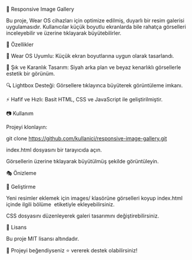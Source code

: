 📸 Responsive Image Gallery



Bu proje, Wear OS cihazları için optimize edilmiş, duyarlı bir resim galerisi uygulamasıdır. Kullanıcılar küçük boyutlu ekranlarda bile rahatça görselleri inceleyebilir ve üzerine tıklayarak büyütebilirler.

🚀 Özellikler

📱 Wear OS Uyumlu: Küçük ekran boyutlarına uygun olarak tasarlandı.

🎨 Şık ve Karanlık Tasarım: Siyah arka plan ve beyaz kenarlıklı görsellerle estetik bir görünüm.

🔍 Lightbox Desteği: Görsellere tıklayınca büyüterek görüntüleme imkanı.

⚡ Hafif ve Hızlı: Basit HTML, CSS ve JavaScript ile geliştirilmiştir.

📷 Kullanım

Projeyi klonlayın:

git clone https://github.com/kullanici/responsive-image-gallery.git

index.html dosyasını bir tarayıcıda açın.

Görsellerin üzerine tıklayarak büyütülmüş şekilde görüntüleyin.

🎭 Önizleme



📌 Geliştirme

Yeni resimler eklemek için images/ klasörüne görselleri koyup index.html içinde ilgili bölüme <img> etiketiyle ekleyebilirsiniz.

CSS dosyasını düzenleyerek galeri tasarımını değiştirebilirsiniz.

📜 Lisans

Bu proje MIT lisansı altındadır.

💖 Projeyi beğendiyseniz ⭐ vererek destek olabilirsiniz!

